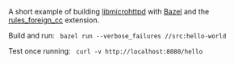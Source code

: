 A short example of building [libmicrohttpd](https://www.gnu.org/software/libmicrohttpd/) with [Bazel](https://bazel.build/) and the [rules_foreign_cc](https://github.com/bazelbuild/rules_foreign_cc) extension.

Build and run:
<code>
bazel run --verbose_failures //src:hello-world
</code>

Test once running:
<code>
curl -v http://localhost:8080/hello
</code>
